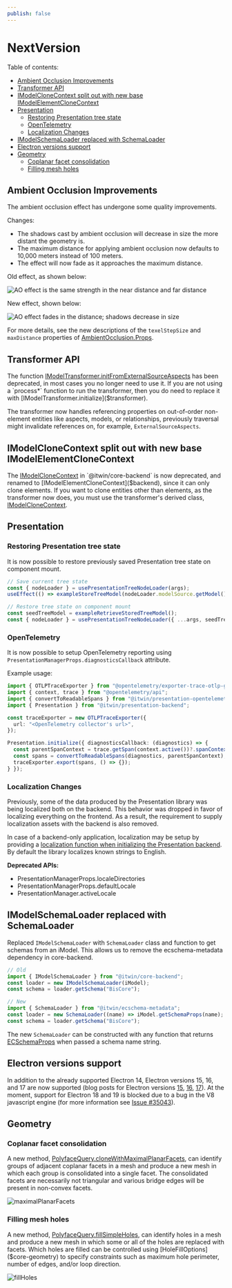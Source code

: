```yaml
---
publish: false
---
```


# NextVersion

Table of contents:

- [Ambient Occlusion Improvements](#ambient-occlusion-improvements)
- [Transformer API](#transformer-api)
- [IModelCloneContext split out with new base IModelElementCloneContext](#imodelclonecontext-split-out-with-new-base-imodelelementclonecontext)
- [Presentation](#presentation)
  - [Restoring Presentation tree state](#restoring-presentation-tree-state)
  - [OpenTelemetry](#opentelemetry)
  - [Localization Changes](#localization-changes)
- [IModelSchemaLoader replaced with SchemaLoader](#imodelschemaloader-replaced-with-schemaloader)
- [Electron versions support](#electron-versions-support)
- [Geometry](#geometry)
  - [Coplanar facet consolidation](#coplanar-facet-consolidation)
  - [Filling mesh holes](#filling-mesh-holes)

## Ambient Occlusion Improvements

The ambient occlusion effect has undergone some quality improvements.

Changes:

- The shadows cast by ambient occlusion will decrease in size the more distant the geometry is.
- The maximum distance for applying ambient occlusion now defaults to 10,000 meters instead of 100 meters.
- The effect will now fade as it approaches the maximum distance.

Old effect, as shown below:

![AO effect is the same strength in the near distance and far distance](./assets/AOOldDistance.png)

New effect, shown below:

![AO effect fades in the distance; shadows decrease in size](./assets/AONewDistance.png)

For more details, see the new descriptions of the `texelStepSize` and `maxDistance` properties of [AmbientOcclusion.Props]($common).

## Transformer API

The function [IModelTransformer.initFromExternalSourceAspects]($transformer) has been deprecated, in most cases you no longer need to use it.
If you are not using a `process*` function to run the transformer, then you do need to replace it with [IModelTransformer.initialize]($transformer).

The transformer now handles referencing properties on out-of-order non-element entities like aspects, models, or relationships, previously
traversal might invalidate references on, for example,  `ExternalSourceAspects`.

## IModelCloneContext split out with new base IModelElementCloneContext

The [IModelCloneContext]($backend) in `@itwin/core-backend` is now deprecated, and renamed to [IModelElementCloneContext]($backend), since it
can only clone elements. If you want to clone entities other than elements, as the transformer now does, you must use the transformer's derived
class, [IModelCloneContext]($transformer).

## Presentation

### Restoring Presentation tree state

It is now possible to restore previously saved Presentation tree state on component mount.

```ts
// Save current tree state
const { nodeLoader } = usePresentationTreeNodeLoader(args);
useEffect(() => exampleStoreTreeModel(nodeLoader.modelSource.getModel()), []);

// Restore tree state on component mount
const seedTreeModel = exampleRetrieveStoredTreeModel();
const { nodeLoader } = usePresentationTreeNodeLoader({ ...args, seedTreeModel });
```

### OpenTelemetry

It is now possible to setup OpenTelemetry reporting using `PresentationManagerProps.diagnosticsCallback` attribute.

Example usage:

```ts
import { OTLPTraceExporter } from "@opentelemetry/exporter-trace-otlp-grpc";
import { context, trace } from "@opentelemetry/api";
import { convertToReadableSpans } from "@itwin/presentation-opentelemetry";
import { Presentation } from "@itwin/presentation-backend";

const traceExporter = new OTLPTraceExporter({
  url: "<OpenTelemetry collector's url>",
});

Presentation.initialize({ diagnosticsCallback: (diagnostics) => {
  const parentSpanContext = trace.getSpan(context.active())?.spanContext();
  const spans = convertToReadableSpans(diagnostics, parentSpanContext);
  traceExporter.export(spans, () => {});
} });
```

### Localization Changes

Previously, some of the data produced by the Presentation library was being localized both on the backend. This behavior was dropped in favor of localizing everything on the frontend. As a result, the requirement to supply localization assets with the backend is also removed.

In case of a backend-only application, localization may be setup by providing a [localization function when initializing the Presentation backend](../presentation/advanced/Localization.md).  By default the library localizes known strings to English.

**Deprecated APIs:**

- PresentationManagerProps.localeDirectories
- PresentationManagerProps.defaultLocale
- PresentationManager.activeLocale

## IModelSchemaLoader replaced with SchemaLoader

Replaced `IModelSchemaLoader` with `SchemaLoader` class and function to get schemas from an iModel. This allows us to remove the ecschema-metadata dependency in core-backend.

```typescript
// Old
import { IModelSchemaLoader } from "@itwin/core-backend";
const loader = new IModelSchemaLoader(iModel);
const schema = loader.getSchema("BisCore");

// New
import { SchemaLoader } from "@itwin/ecschema-metadata";
const loader = new SchemaLoader((name) => iModel.getSchemaProps(name); );
const schema = loader.getSchema("BisCore");
```

The new `SchemaLoader` can be constructed with any function that returns [ECSchemaProps]($common) when passed a schema name string.

## Electron versions support

In addition to the already supported Electron 14, Electron versions 15, 16, and 17 are now supported (blog posts for Electron versions [15](https://www.electronjs.org/blog/electron-15-0), [16](https://www.electronjs.org/blog/electron-16-0), [17](https://www.electronjs.org/blog/electron-17-0)). At the moment, support for Electron 18 and 19 is blocked due to a bug in the V8 javascript engine (for more information see [Issue #35043](https://github.com/electron/electron/issues/35043)).

## Geometry

### Coplanar facet consolidation

A new method, [PolyfaceQuery.cloneWithMaximalPlanarFacets]($core-geometry), can identify groups of adjacent coplanar facets in a mesh and produce a new mesh in which each group is consolidated into a single facet. The consolidated facets are necessarily not triangular and various bridge edges will be present in non-convex facets.

![maximalPlanarFacets](assets/Geometry-maximalPlanarFacets.png "Mesh with many coplanar facets; new mesh with consolidation of coplanar facets")

### Filling mesh holes

A new method, [PolyfaceQuery.fillSimpleHoles]($core-geometry), can identify holes in a mesh and produce a new mesh in which some or all of the holes are replaced with facets. Which holes are filled can be controlled using [HoleFillOptions]($core-geometry) to specify constraints such as maximum hole perimeter, number of edges, and/or loop direction.

![fillHoles](assets/Geometry-fillHoles.png "Mesh with holes; All boundaries extracted from surface, including outer boundary; Mesh with holes filled")
